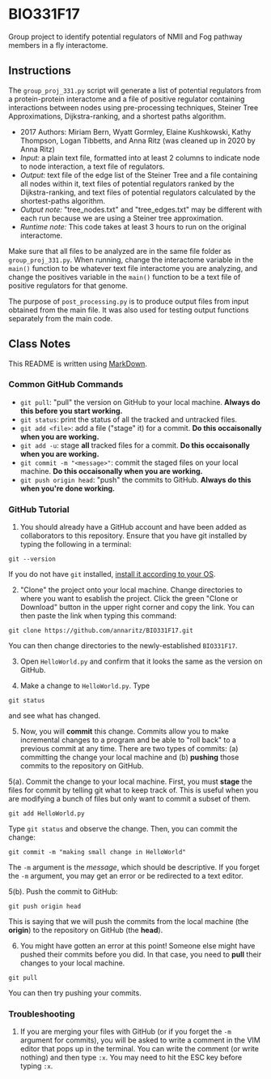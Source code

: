 # BIO331F17
Group project to identify potential regulators of NMII and Fog pathway members in a fly interactome.  

## Instructions 

The `group_proj_331.py` script will generate a list of potential regulators from a protein-protein interactome and a file of positive regulator containing interactions between nodes using pre-processing techniques, Steiner Tree Approximations, Dijkstra-ranking, and a shortest paths algorithm. 
- 2017 Authors: Miriam Bern, Wyatt Gormley, Elaine Kushkowski, Kathy Thompson, Logan Tibbetts, and Anna Ritz (was cleaned up in 2020 by Anna Ritz)
- *Input:* a plain text file, formatted into at least 2 columns to indicate node to node interaction, a text file of regulators.
- *Output:* text file of the edge list of the Steiner Tree and a file containing all nodes within it, text files of potential regulators ranked by the Dijkstra-ranking, and text files of potential regulators calculated by the shortest-paths algorithm.
- *Output note:* "tree_nodes.txt" and "tree_edges.txt" may be different with each run because we are using a Steiner tree approximation.
- *Runtime note:* This code takes at least 3 hours to run on the original interactome.


Make sure that all files to be analyzed are in the same file folder as `group_proj_331.py`. When running, change the interactome variable in the `main()` function to be whatever text file interactome you are analyzing, and change the positives variable in the `main()` function to be a text file of positive regulators for that genome.

The purpose of `post_processing.py` is to produce output files from input obtained from the main file. It was also used for testing output functions separately from the main code. 

## Class Notes 

This README is written using [MarkDown](https://github.com/adam-p/markdown-here/wiki/Markdown-Cheatsheet).

### Common GitHub Commands

- `git pull`: "pull" the version on GitHub to your local machine. **Always do this before you start working.**
- `git status`: print the status of all the tracked and untracked files.
- `git add <file>`: add a file ("stage" it) for a commit. **Do this occaisonally when you are working.**
- `git add -u`: stage **all** tracked files for a commit. **Do this occaisonally when you are working.**
- `git commit -m "<message>"`: commit the staged files on your local machine. **Do this occaisonally when you are working.**
- `git push origin head`: "push" the commits to GitHub. **Always do this when you're done working.**

### GitHub Tutorial

1. You should already have a GitHub account and have been added as collaborators to this repository.  Ensure that you have git installed by typing the following in a terminal:

```
git --version
```

If you do not have `git` installed, [install it according to your OS](https://git-scm.com/downloads).

2. "Clone" the project onto your local machine.  Change directories to where you want to esablish the project.  Click the green "Clone or Download" button in the upper right corner and copy the link.  You can then paste the link when typing this command:

```
git clone https://github.com/annaritz/BIO331F17.git
```

You can then change directories to the newly-established `BIO331F17`.

3.  Open `HelloWorld.py` and confirm that it looks the same as the version on GitHub.  

4. Make a change to `HelloWorld.py`.  Type

```
git status
```

and see what has changed.

5. Now, you will **commit** this change.  Commits allow you to make incremental changes to a program and be able to "roll back" to a previous commit at any time.  There are two types of commits: (a) committing the change your local machine and (b) **pushing** those commits to the repository on GitHub.  

5(a).  Commit the change to your local machine.  First, you must **stage** the files for commit by telling git what to keep track of.  This is useful when you are modifying a bunch of files but only want to commit a subset of them.

```
git add HelloWorld.py
```

Type `git status` and observe the change.  Then, you can commit the change:

```
git commit -m "making small change in HelloWorld"
```

The `-m` argument is the *message*, which should be descriptive.  If you forget the `-m` argument, you may get an error or be redirected to a text editor.

5(b). Push the commit to GitHub:

```
git push origin head
```

This is saying that we will push the commits from the local machine (the **origin**) to the repository on GitHub (the **head**).

6. You might have gotten an error at this point!  Someone else might have pushed their commits before you did. In that case, you need to **pull** their changes to your local machine.

```
git pull
```

You can then try pushing your commits.

### Troubleshooting

1. If you are merging your files with GitHub (or if you forget the `-m` argument for commits), you will be asked to write a comment in the VIM editor that pops up in the terminal.  You can write the comment (or write nothing) and then type `:x`. You may need to hit the ESC key before typing `:x`.  


